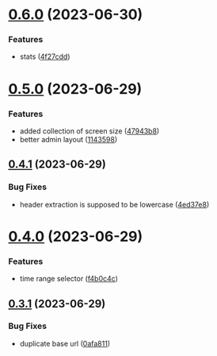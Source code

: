 # [0.6.0](https://github.com/dotmethodme/storywise/compare/0.5.0...0.6.0) (2023-06-30)


### Features

* stats ([4f27cdd](https://github.com/dotmethodme/storywise/commit/4f27cdd13a282493e97d5ebb2aa0d0dca1a34593))



# [0.5.0](https://github.com/dotmethodme/storywise/compare/0.4.1...0.5.0) (2023-06-29)


### Features

* added collection of screen size ([47943b8](https://github.com/dotmethodme/storywise/commit/47943b80854085e8be544f6bee63d0e3c82ff559))
* better admin layout ([1143598](https://github.com/dotmethodme/storywise/commit/11435981dcef64e3a297a9abebf7fb6139f60bfe))



## [0.4.1](https://github.com/dotmethodme/storywise/compare/0.4.0...0.4.1) (2023-06-29)


### Bug Fixes

* header extraction is supposed to be lowercase ([4ed37e8](https://github.com/dotmethodme/storywise/commit/4ed37e883972dc10393a976a6eec6441b6ba7848))



# [0.4.0](https://github.com/dotmethodme/storywise/compare/0.3.1...0.4.0) (2023-06-29)


### Features

* time range selector ([f4b0c4c](https://github.com/dotmethodme/storywise/commit/f4b0c4c1d93419bc6c407af34bd6954a3c5545c2))



## [0.3.1](https://github.com/dotmethodme/storywise/compare/0.3.0...0.3.1) (2023-06-29)


### Bug Fixes

* duplicate base url ([0afa811](https://github.com/dotmethodme/storywise/commit/0afa811dfde0b26aaa758b4241d2b42e24cdbc8f))



